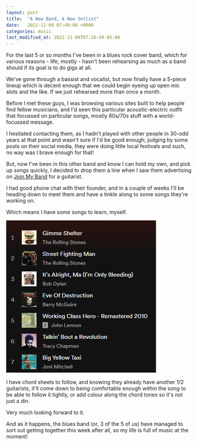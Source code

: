 ```yaml
---
layout: post
title:  "A New Band, A New Setlist"
date:   2022-11-09 07:40:00 +0000
categories: music
last_modified_at: 2022-11-09T07:16:49-05:00
---
```


For the last 5 or so months I've been in a blues rock cover band, which for various reasons - life, mostly - hasn't been rehearsing as much as a band should if its goal is to do gigs at all.

We've gone through a bassist and vocalist, but now finally have a 5-piece lineup which is decent enough that we could begin eyeing up open mic slots and the like. If we just rehearsed more than once a month.

Before I met these guys, I was browsing various sites built to help people find fellow musicians, and I'd seen this particular acoustic-electric outfit that focussed on particular songs, mostly 60s/70s stuff with a world-focussed message.

I hesitated contacting them, as I hadn't played with other people in 30-odd years at that point and wasn't sure if I'd be good enough; judging by some posts on their social media, they were doing little local festivals and such, no way was I brave enough for that!

But, now I've been in this other band and know I can hold my own, and pick up songs quickly, I decided to drop them a line when I saw them advertising on [Join My Band](https://www.joinmyband.co.uk) for a guitarist.

I had good phone chat with their founder, and in a couple of weeks I'll be heading down to meet them and have a tinkle along to some songs they're working on.

Which means I have some songs to learn, myself.

![Spotify setlist of songs](/docs/images/playlist-20221109.png)

I have chord sheets to follow, and knowing they already have another 1/2 guitarists, it'll come down to being comfortable enough *within* the song to be able to follow it tightly, or add colour along the chord tones so it's not just a din.

Very much looking forward to it.

And as it happens, the blues band (or, 3 of the 5 of us) have managed to sort out getting together this week after all, so my life is full of music at the moment!